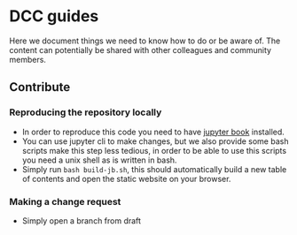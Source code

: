 # DCC guides
Here we document things we need to know how to do or be aware of. The content can potentially be shared with other colleagues and community members.

## Contribute
### Reproducing the repository locally
- In order to reproduce this code you need to have [jupyter book](https://jupyterbook.org/intro.html) installed.
- You can use jupyter cli to make changes, but we also provide some bash scripts make this step less tedious, in order to be able to use this scripts you need a unix shell as is written in bash.
- Simply run `bash build-jb.sh`, this should automatically build a new table of contents and open the static website on your browser.

### Making a change request
- Simply open a branch from draft
